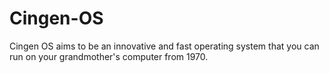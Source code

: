 # Cingen-OS
Cingen OS aims to be an innovative and fast operating system that you can run on your grandmother's computer from 1970.
